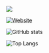 
[<img src="https://img.shields.io/badge/linkedin-%230077B5.svg?&style=for-the-badge&logo=linkedin&logoColor=white" />](https://www.linkedin.com/in/gnapaC/)

[<img alt="Website" src="https://img.shields.io/badge/my_website-FF33FF">](https://bro-capang.vercel.app/) 

![GitHub stats](https://github-readme-stats.vercel.app/api?username=broCapang&show_icons=true&theme=tokyonight)

![Top Langs](https://github-readme-stats.vercel.app/api/top-langs/?username=broCapang&layout=compact&theme=tokyonight)

